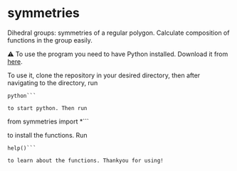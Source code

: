 # symmetries
Dihedral groups: symmetries of a regular polygon. Calculate composition of functions in the group easily.

⚠️ To use the program you need to have Python installed. Download it from [here](https://www.python.org/downloads/).

To use it, clone the repository in your desired directory, then after navigating to the directory, run

```
python```

to start python. Then run

```
from symmetries import *```

to install the functions. Run

```
help()```

to learn about the functions. Thankyou for using!


